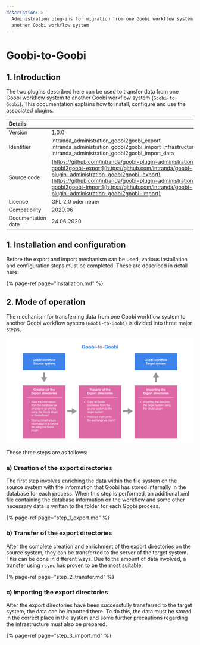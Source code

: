 ```yaml
---
description: >-
  Administration plug-ins for migration from one Goobi workflow system to
  another Goobi workflow system
---
```


# Goobi-to-Goobi

## 1. Introduction

The two plugins described here can be used to transfer data from one Goobi workflow system to another Goobi workflow system \(`Goobi-to-Goobi`\). This documentation explains how to install, configure and use the associated plugins.

| Details |  |
| :--- | :--- |
| Version | 1.0.0 |
| Identifier | intranda\_administration\_goobi2goobi\_export  intranda\_administration\_goobi2goobi\_import\_infrastructure  intranda\_administration\_goobi2goobi\_import\_data |
| Source code | [https://github.com/intranda/goobi-plugin-administration-goobi2goobi-export](https://github.com/intranda/goobi-plugin-administration-goobi2goobi-export)  [https://github.com/intranda/goobi-plugin-administration-goobi2goobi-import](https://github.com/intranda/goobi-plugin-administration-goobi2goobi-import) |
| Licence | GPL 2.0 oder neuer |
| Compatibility | 2020.06 |
| Documentation date | 24.06.2020 |

## 1. Installation and configuration

Before the export and import mechanism can be used, various installation and configuration steps must be completed. These are described in detail here:

{% page-ref page="installation.md" %}

## 2. Mode of operation

The mechanism for transferring data from one Goobi workflow system to another Goobi workflow system \(`Goobi-to-Goobi`\) is divided into three major steps.

![How Goobi-to-Goobi data exchange works](../../.gitbook/assets/goobi-to-goobi-description_en.png)

These three steps are as follows:

### a\) Creation of the export directories

The first step involves enriching the data within the file system on the source system with the information that Goobi has stored internally in the database for each process. When this step is performed, an additional xml file containing the database information on the workflow and some other necessary data is written to the folder for each Goobi process.

{% page-ref page="step\_1\_export.md" %}

### b\) Transfer of the export directories

After the complete creation and enrichment of the export directories on the source system, they can be transferred to the server of the target system. This can be done in different ways. Due to the amount of data involved, a transfer using `rsync` has proven to be the most suitable.

{% page-ref page="step\_2\_transfer.md" %}

### c\) Importing the export directories

After the export directories have been successfully transferred to the target system, the data can be imported there. To do this, the data must be stored in the correct place in the system and some further precautions regarding the infrastructure must also be prepared.

{% page-ref page="step\_3\_import.md" %}

